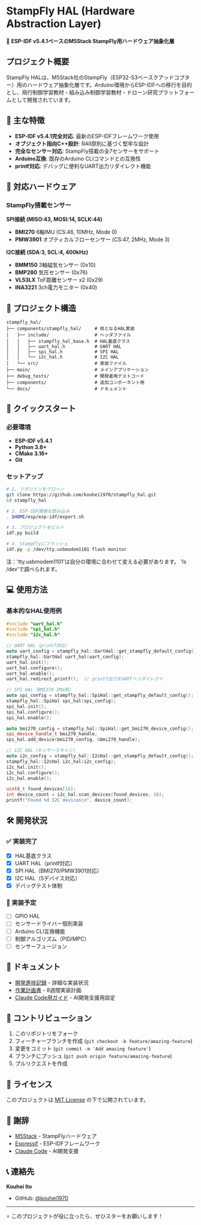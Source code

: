 # StampFly HAL (Hardware Abstraction Layer)

🚁 **ESP-IDF v5.4.1ベースのM5Stack StampFly用ハードウェア抽象化層**

## プロジェクト概要

StampFly HALは、M5Stack社のStampFly（ESP32-S3ベースクアッドコプター）用のハードウェア抽象化層です。Arduino環境からESP-IDFへの移行を目的とし、飛行制御学習教材・組み込み制御学習教材・ドローン研究プラットフォームとして開発されています。

## 🎯 主な特徴

- **ESP-IDF v5.4.1完全対応**: 最新のESP-IDFフレームワーク使用
- **オブジェクト指向C++設計**: RAII原則に基づく堅牢な設計
- **完全なセンサー対応**: StampFly搭載の全7センサーをサポート
- **Arduino互換**: 既存のArduino CLIコマンドとの互換性
- **printf対応**: デバッグに便利なUART出力リダイレクト機能

## 🔧 対応ハードウェア

### StampFly搭載センサー

**SPI接続 (MISO:43, MOSI:14, SCLK:44)**
- **BMI270** 6軸IMU (CS:46, 10MHz, Mode 0)
- **PMW3901** オプティカルフローセンサー (CS:47, 2MHz, Mode 3)

**I2C接続 (SDA:3, SCL:4, 400kHz)**
- **BMM150** 3軸磁気センサー (0x10)
- **BMP280** 気圧センサー (0x76)
- **VL53LX** ToF距離センサー x2 (0x29)
- **INA3221** 3ch電力モニター (0x40)

## 📁 プロジェクト構造

```
stampfly_hal/
├── components/stampfly_hal/     # 核となるHAL実装
│   ├── include/                 # ヘッダファイル
│   │   ├── stampfly_hal_base.h  # HAL基底クラス
│   │   ├── uart_hal.h           # UART HAL
│   │   ├── spi_hal.h            # SPI HAL
│   │   └── i2c_hal.h            # I2C HAL
│   └── src/                     # 実装ファイル
├── main/                        # メインアプリケーション
├── debug_tests/                 # 開発者用テストコード
├── components/                  # 追加コンポーネント用
└── docs/                        # ドキュメント
```

## 🚀 クイックスタート

### 必要環境

- **ESP-IDF v5.4.1**
- **Python 3.8+**
- **CMake 3.16+**
- **Git**

### セットアップ

```bash
# 1. リポジトリをクローン
git clone https://github.com/kouhei1970/stampfly_hal.git
cd stampfly_hal

# 2. ESP-IDF環境を読み込み
. $HOME/esp/esp-idf/export.sh

# 3. プロジェクトをビルド
idf.py build

# 4. StampFlyにフラッシュ
idf.py -p /dev/tty.usbmodem1101 flash monitor
```
注：'tty.usbmodem1101'は自分の環境に合わせて変える必要があります。
'ls /dev'で調べられます。

## 💻 使用方法

### 基本的なHAL使用例

```cpp
#include "uart_hal.h"
#include "spi_hal.h"
#include "i2c_hal.h"

// UART HAL（printf対応）
auto uart_config = stampfly_hal::UartHal::get_stampfly_default_config();
stampfly_hal::UartHal uart_hal(uart_config);
uart_hal.init();
uart_hal.configure();
uart_hal.enable();
uart_hal.redirect_printf();  // printf出力をUARTへリダイレクト

// SPI HAL（BMI270 IMU用）
auto spi_config = stampfly_hal::SpiHal::get_stampfly_default_config();
stampfly_hal::SpiHal spi_hal(spi_config);
spi_hal.init();
spi_hal.configure();
spi_hal.enable();

auto bmi270_config = stampfly_hal::SpiHal::get_bmi270_device_config();
spi_device_handle_t bmi270_handle;
spi_hal.add_device(bmi270_config, &bmi270_handle);

// I2C HAL（センサースキャン）
auto i2c_config = stampfly_hal::I2cHal::get_stampfly_default_config();
stampfly_hal::I2cHal i2c_hal(i2c_config);
i2c_hal.init();
i2c_hal.configure();
i2c_hal.enable();

uint8_t found_devices[16];
int device_count = i2c_hal.scan_devices(found_devices, 16);
printf("Found %d I2C devices\n", device_count);
```

## 🛠️ 開発状況

### ✅ 実装完了
- [x] HAL基底クラス
- [x] UART HAL（printf対応）
- [x] SPI HAL（BMI270/PMW3901対応）
- [x] I2C HAL（5デバイス対応）
- [x] デバッグテスト体制

### 🔄 実装予定
- [ ] GPIO HAL
- [ ] センサードライバー個別実装
- [ ] Arduino CLI互換機能
- [ ] 制御アルゴリズム（PID/MPC）
- [ ] センサーフュージョン

## 📖 ドキュメント

- [開発進捗記録](DEVELOPMENT_PROGRESS.md) - 詳細な実装状況
- [作業計画書](STAMPFLY_HAL_WORK_PLAN.md) - 8週間実装計画
- [Claude Code用ガイド](CLAUDE.md) - AI開発支援用設定

## 🤝 コントリビューション

1. このリポジトリをフォーク
2. フィーチャーブランチを作成 (`git checkout -b feature/amazing-feature`)
3. 変更をコミット (`git commit -m 'Add amazing feature'`)
4. ブランチにプッシュ (`git push origin feature/amazing-feature`)
5. プルリクエストを作成

## 📄 ライセンス

このプロジェクトは [MIT License](LICENSE) の下で公開されています。

## 🙏 謝辞

- [M5Stack](https://m5stack.com/) - StampFlyハードウェア
- [Espressif](https://www.espressif.com/) - ESP-IDFフレームワーク
- [Claude Code](https://claude.ai/code) - AI開発支援

## 📞 連絡先

**Kouhei Ito**
- GitHub: [@kouhei1970](https://github.com/kouhei1970)

---

⭐ このプロジェクトが役に立ったら、ぜひスターをお願いします！